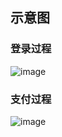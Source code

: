 ## 示意图

### 登录过程

![image](https://raw.githubusercontent.com/haobtc/openplatform/master/images/UserLogin.png)

### 支付过程

![image](https://raw.githubusercontent.com/haobtc/openplatform/master/images/openplatform_pay.png)
